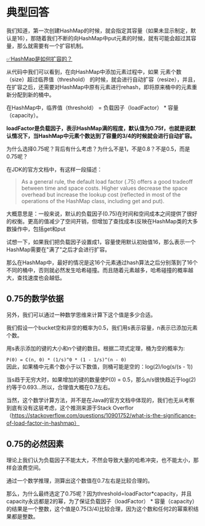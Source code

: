 # 典型回答

我们知道，第一次创建HashMap的时候，就会指定其容量（如果未显示制定，默认是16），那随着我们不断的向HashMap中put元素的时候，就有可能会超过其容量，那么就需要有一个扩容机制。

[✅HashMap是如何扩容的？](https://www.yuque.com/hollis666/fo22bm/co1ul8?view=doc_embed)

从代码中我们可以看到，在向HashMap中添加元素过程中，如果 元素个数（size）超过临界值（threshold） 的时候，就会进行自动扩容（resize），并且，在扩容之后，还需要对HashMap中原有元素进行rehash，即将原来桶中的元素重新分配到新的桶中。

在HashMap中，临界值（threshold） = 负载因子（loadFactor） * 容量（capacity）。

**loadFactor是负载因子，表示HashMap满的程度，默认值为0.75f，也就是说默认情况下，当HashMap中元素个数达到了容量的3/4的时候就会进行自动扩容。**

为什么选择0.75呢？背后有什么考虑？为什么不是1，不是0.8？不是0.5，而是0.75呢？

在JDK的官方文档中，有这样一段描述：

> As a general rule, the default load factor (.75) offers a good tradeoff between time and space costs. Higher values decrease the space overhead but increase the lookup cost (reflected in most of the operations of the HashMap class, including get and put).
> 

大概意思是：一般来说，默认的负载因子(0.75)在时间和空间成本之间提供了很好的权衡。更高的值减少了空间开销，但增加了查找成本(反映在HashMap类的大多数操作中，包括get和put

试想一下，如果我们把负载因子设置成1，容量使用默认初始值16，那么表示一个HashMap需要在"满了"之后才会进行扩容。

那么在HashMap中，最好的情况是这16个元素通过hash算法之后分别落到了16个不同的桶中，否则就必然发生哈希碰撞。而且随着元素越多，哈希碰撞的概率越大，查找速度也会越低。

## 0.75的数学依据
另外，我们可以通过一种数学思维来计算下这个值是多少合适。

我们假设一个bucket空和非空的概率为0.5，我们用s表示容量，n表示已添加元素个数。

用s表示添加的键的大小和n个键的数目。根据二项式定理，桶为空的概率为:

`P(0) = C(n, 0) * (1/s)^0 * (1 - 1/s)^(n - 0)`<br />因此，如果桶中元素个数小于以下数值，则桶可能是空的：log(2)/log(s/(s - 1))

当s趋于无穷大时，如果增加的键的数量使P(0) = 0.5，那么n/s很快趋近于log(2) 约等于0.693...所以，合理值大概在0.7左右。

当然，这个数学计算方法，并不是在Java的官方文档中体现的，我们也无从考察到底有没有这层考虑，这个推测来源于Stack Overflor（https://stackoverflow.com/questions/10901752/what-is-the-significance-of-load-factor-in-hashmap）
## 0.75的必然因素
理论上我们认为负载因子不能太大，不然会导致大量的哈希冲突，也不能太小，那样会浪费空间。

通过一个数学推理，测算出这个数值在0.7左右是比较合理的。

那么，为什么最终选定了0.75呢？因为threshold=loadFactor*capacity，并且capacity永远都是2的幂，为了保证负载因子（loadFactor） * 容量（capacity）的结果是一个整数，这个值是0.75(3/4)比较合理，因为这个数和任何2的幂乘积结果都是整数。
